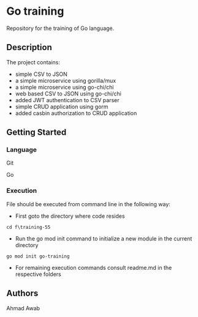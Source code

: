 # Go training 
Repository for the training of Go language.

## Description

The project contains:
- simple CSV to JSON
- a simple microservice using gorilla/mux
- a simple microservice using go-chi/chi
- web based CSV to JSON using go-chi/chi
- added JWT authentication to CSV parser
- simple CRUD application using gorm
- added casbin authorization to CRUD application

## Getting Started

### Language

Git

Go

### Execution

File should be executed from command line in the following way:
- First goto the directory where code resides
```
cd f\training-55
```

- Run the go mod init command to initialize a new module in the current directory
```
go mod init go-training 
```

- For remaining execution commands consult readme.md in the respective folders


## Authors

Ahmad Awab
